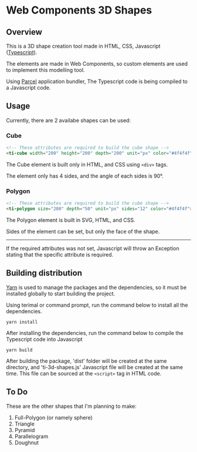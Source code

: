 # Web Components 3D Shapes

## Overview

This is a 3D shape creation tool made in HTML, CSS, Javascript ([Typescript](https://www.typescriptlang.org/)).

The elements are made in Web Components, so custom elements are used to implement this modelling tool.

Using [Parcel](https://parceljs.org/) application bundler, The Typescript code is being compiled to a Javascript code.

## Usage

Currently, there are 2 availabe shapes can be used:

### Cube

```HTML
<!-- These attributes are required to build the cube shape -->
<ti-cube width="200" height="200" depth="200" unit="px" color="#4f4f4f"></ti-cube>
```

The Cube element is built only in HTML, and CSS using ```<div>``` tags.

The element only has 4 sides, and the angle of each sides is 90°.

### Polygon

```HTML
<!-- These attributes are required to build the cube shape -->
<ti-polygon size="200" depth="50" unit="px" sides="12" color="#4f4f4f"></ti-polygon>
```

The Polygon element is built in SVG, HTML, and CSS.

Sides of the element can be set, but only the face of the shape.

---

If the required attributes was not set, Javascript will throw an Exception stating that the specific attribute is required.

## Building distribution

[Yarn](https://yarnpkg.com/) is used to manage the packages and the dependencies, so it must be installed globally to start building the project.

Using terimal or command prompt, run the command below to install all the dependencies.

```
yarn install
```

After installing the dependencies, run the command below to compile the Typescript code into Javascript

```
yarn build
```

After building the package, 'dist' folder will be created at the same directory, and 'ti-3d-shapes.js' Javascript file will be created at the same time. This file can be sourced at the ```<script>``` tag in HTML code.

## To Do

These are the other shapes that I'm planning to make:
1. Full-Polygon (or namely sphere)
1. Triangle
1. Pyramid
1. Parallelogram
1. Doughnut
